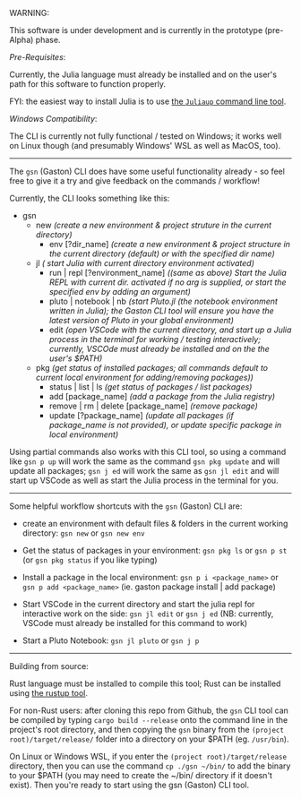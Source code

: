 WARNING:

This software is under development and is currently in the prototype (pre-Alpha) phase.

_Pre-Requisites_:

Currently, the Julia language must already be installed and on the user's path for this software to function properly.

FYI: the easiest way to install Julia is to use [the `Juliaup` command line tool](https://github.com/JuliaLang/juliaup).


_Windows Compatibility_:

The CLI is currently not fully functional / tested on Windows; it works well on Linux though (and presumably Windows' WSL as well as MacOS, too).

---

The `gsn` (Gaston) CLI does have some useful functionality already - so feel free to give it a try and give feedback on the commands / workflow!

Currently, the CLI looks something like this:
- gsn
  - new _(create a new environment & project struture in the current directory)_
    - env [?dir_name]  _(create a new environment & project structure in the current directory (default) or with the specified dir name)_
  - jl 					 		   _( start Julia with current directory environment activated)_
    - run | repl [?environment_name]   _((same as above) Start the Julia REPL with current dir. activated if no arg is supplied, or start the specified env by adding an argument)_
    - pluto | notebook | nb   	_(start Pluto.jl (the notebook environment written in Julia); the Gaston CLI tool will ensure you have the latest version of Pluto in your global environment)_
    - edit						          _(open VSCode with the current directory, and start up a Julia process in the terminal for working / testing interactively; currently, VSCOde must already be installed and on the the user's $PATH)_
  - pkg 						_(get status of installed packages; all commands default to current local environment for adding/removing packages))_
	- status | list | ls			_(get status of packages / list packages)_
	- add [package_name]		  _(add a package from the Julia registry)_
	- remove | rm | delete [package_name] _(remove package)_
	- update [?package_name]	_(update all packages (if package_name is not provided), or update specific package in local environment)_

Using partial commands also works with this CLI tool, so using a command like `gsn p up` will work the same as the command `gsn pkg update` and will update all packages; `gsn j ed` will work the same as `gsn jl edit` and will start up VSCode as well as start the Julia process in the terminal for you.

---

Some helpful workflow shortcuts with the `gsn` (Gaston) CLI are:

- create an environment with default files & folders in the current working directory: `gsn new` or `gsn new env`

- Get the status of packages in your environment:
`gsn pkg ls` or `gsn p st` (or `gsn pkg status` if you like typing)

- Install a package in the local environment:
  `gsn p i <package_name>` or `gsn p add <package_name>`
  (ie. gaston package install | add package)

- Start VSCode in the current directory and start the julia repl for interactive work on the side: `gsn jl edit` or `gsn j ed` (NB: currently, VSCode must already be installed for this command to work)

- Start a Pluto Notebook:
  `gsn jl pluto` or `gsn j p`
  
  
---

Building from source:

Rust language must be installed to compile this tool; Rust can be installed using [the rustup tool](https://rustup.rs/).

For non-Rust users: after cloning this repo from Github, the `gsn` CLI tool can be compiled by typing `cargo build --release` onto the  command line in the project's root directory, and then copying the `gsn` binary from the `(project root)/target/release/` folder into a directory on your $PATH (eg. `/usr/bin`).

On Linux or Windows WSL, if you enter the `(project root)/target/release` directory, then you can use the command `cp ./gsn ~/bin/` to add the binary to your $PATH (you may need to create the ~/bin/ directory if it doesn't exist). Then you're ready to start using the gsn (Gaston) CLI tool.
